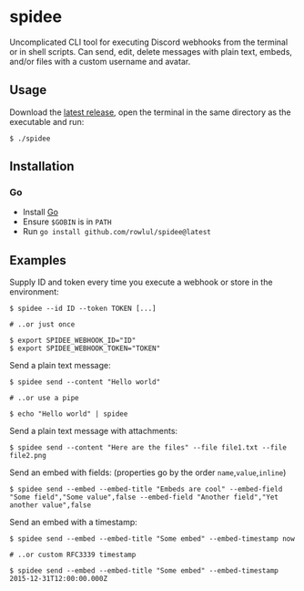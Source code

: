 # spidee
Uncomplicated CLI tool for executing Discord webhooks from the terminal or in shell scripts. Can send, edit, delete messages with plain text, embeds, and/or files with a custom username and avatar.

## Usage
Download the [latest release](https://github.com/rowlul/spidee/releases), open the terminal in the same directory as the executable and run:
```
$ ./spidee
```

## Installation
### Go
- Install [Go](https://go.dev/dl/)
- Ensure `$GOBIN` is in `PATH`
- Run `go install github.com/rowlul/spidee@latest`

## Examples
Supply ID and token every time you execute a webhook or store in the environment:
```
$ spidee --id ID --token TOKEN [...]

# ..or just once

$ export SPIDEE_WEBHOOK_ID="ID"
$ export SPIDEE_WEBHOOK_TOKEN="TOKEN"
```
Send a plain text message:
```
$ spidee send --content "Hello world"

# ..or use a pipe

$ echo "Hello world" | spidee
```
Send a plain text message with attachments:
```
$ spidee send --content "Here are the files" --file file1.txt --file file2.png
```
Send an embed with fields: (properties go by the order `name`,`value`,`inline`)
```
$ spidee send --embed --embed-title "Embeds are cool" --embed-field "Some field","Some value",false --embed-field "Another field","Yet another value",false
```
Send an embed with a timestamp:
```
$ spidee send --embed --embed-title "Some embed" --embed-timestamp now

# ..or custom RFC3339 timestamp

$ spidee send --embed --embed-title "Some embed" --embed-timestamp 2015-12-31T12:00:00.000Z
```
